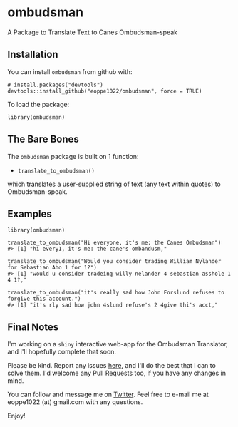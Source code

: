 # ombudsman
A Package to Translate Text to Canes Ombudsman-speak

## Installation
You can install `ombudsman` from github with:
````
# install.packages("devtools")
devtools::install_github("eoppe1022/ombudsman", force = TRUE)
````

To load the package:
````
library(ombudsman)
````

## The Bare Bones
The `ombudsman` package is built on 1 function:
- `translate_to_ombudsman()`

which translates a user-supplied string of text (any text within quotes) to Ombudsman-speak.

## Examples
````
library(ombudsman)

translate_to_ombudsman("Hi everyone, it's me: the Canes Ombudsman")
#> [1] "hi every1, it's me: the cane's ombandusm,"

translate_to_ombudsman("Would you consider trading William Nylander for Sebastian Aho 1 for 1?")
#> [1] "would u consider tradeing willy nelander 4 sebastian asshole 1 4 1?,"

translate_to_ombudsman("it's really sad how John Forslund refuses to forgive this account.")
#> [1] "it's rly sad how john 4slund refuse's 2 4give thi's acct,"
````

## Final Notes
I'm working on a `shiny` interactive web-app for the Ombudsman Translator, and I'll hopefully complete that soon.

Please be kind. Report any issues [here](https://github.com/eoppe1022/ombudsman/issues), and I'll do the best that I can to solve them. I'd welcome any Pull Requests too, if you have any changes in mind.

You can follow and message me on [Twitter](http://www.twitter.com/OppenheimerEvan). Feel free to e-mail me at eoppe1022 (at) gmail.com with any questions.

Enjoy!
